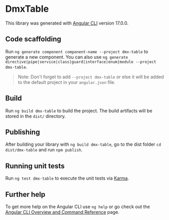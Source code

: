 # DmxTable

This library was generated with [Angular CLI](https://github.com/angular/angular-cli) version 17.0.0.

## Code scaffolding

Run `ng generate component component-name --project dmx-table` to generate a new component. You can also use `ng generate directive|pipe|service|class|guard|interface|enum|module --project dmx-table`.
> Note: Don't forget to add `--project dmx-table` or else it will be added to the default project in your `angular.json` file. 

## Build

Run `ng build dmx-table` to build the project. The build artifacts will be stored in the `dist/` directory.

## Publishing

After building your library with `ng build dmx-table`, go to the dist folder `cd dist/dmx-table` and run `npm publish`.

## Running unit tests

Run `ng test dmx-table` to execute the unit tests via [Karma](https://karma-runner.github.io).

## Further help

To get more help on the Angular CLI use `ng help` or go check out the [Angular CLI Overview and Command Reference](https://angular.io/cli) page.
